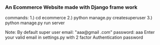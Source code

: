 ### An Ecommerce Website made with Django frame work 
commands:
1.) cd ecommerce
2.) python manage.py createsuperuser
3.) python manage.py run server

Note: 
By default super user 
email: "aaa@gmail .com"
password: aaa
Enter your valid email in settings.py with 2 factor Authentication password

